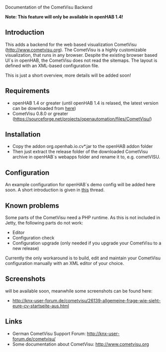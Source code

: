 Documentation of the CometVisu Backend

**Note: This feature will only be available in openHAB 1.4!**

## Introduction

This adds a backend for the web based visualization CometVisu (http://www.cometvisu.org). The CometVisu is a highly customizable visualization, that runs in any browser. Despite the existing browser based UI´s in openHAB, the CometVisu does not read the sitemaps. The layout is defined with an XML-based configuration file.

This is just a short overview, more details will be added soon!

## Requirements

* openHAB 1.4 or greater (until openHAB 1.4 is relased, the latest version can be downloaded from [here](https://openhab.ci.cloudbees.com/job/openHAB/))
* CometVisu 0.8.0 or greater (https://sourceforge.net/projects/openautomation/files/CometVisu/)

## Installation

* Copy the addon org.openhab.io.cv*.jar to the openHAB addon folder
* Then just extract the release folder of the downloaded CometVisu archive in openHAB´s webapps folder and rename it to, e.g. cometVISU.

## Configuration

An example configuration for openHAB´s demo config will be added here soon.
A short introduction is given in [this](http://knx-user-forum.de/openhab/31089-openhab-mit-cometvisu.html) thread.

## Known problems

Some parts of the CometVisu need a PHP runtime. As this is not included in Jetty, the following parts do not work:
* Editor
* Configuration check
* Configuration upgrade (only needed if you upgrade your CometVisu to a new release)

Currently the only workaround is to build, edit and maintain your CometVisu configuration manually with an XML editor of your choice.

## Screenshots

will be available soon, meanwhile some screenshots can be found here:
- http://knx-user-forum.de/cometvisu/26139-allgemeine-frage-wie-sieht-eure-cv-startseite-aus.html

## Links

* German CometVisu Support Forum: http://knx-user-forum.de/cometvisu/
* Some documentation about CometVisu: http://www.cometvisu.org
